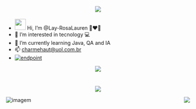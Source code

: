 <span align="center">
  
# <a><img src="https://user-images.githubusercontent.com/86569498/133532839-51172997-64d4-4bf3-ae6c-41bbd69c7976.gif"></a>
  
</span>

- <img src="https://user-images.githubusercontent.com/86569498/133532509-fe139de8-1524-4c8c-8146-0de885d9c96a.gif" width="30px"> Hi, I’m @Lay-RosaLauren 💋❤️🌹
- 👀 I’m interested in tecnology 💻 
- 🌱 I’m currently learning Java, QA and IA
- 📫 charmehaut@uol.com.br
- <a href="https://www.linkedin.com/in/lay-rosalauren-ba0612141/"><img src="https://user-images.githubusercontent.com/86569498/132380918-1440822a-b20a-4188-b518-67f185009db9.png" alt="endpoint" style="max-width: 100%;"></a>

<span align="center">

![](https://komarev.com/ghpvc/?username=your-github-Lay-RosaLauren&color=dc143c)

</span>

#
<span align="center">

![](https://github-profile-summary-cards.vercel.app/api/cards/profile-details?username=Lay-RosaLauren&theme=dracula)
  
</span>


<IMG align=left SRC="https://github-profile-summary-cards.vercel.app/api/cards/most-commit-language?username=Lay-RosaLauren&theme=dracula" alt="imagem"><IMG align=right SRC="https://github-profile-summary-cards.vercel.app/api/cards/stats?username=Lay-RosaLauren&theme=dracula">
  
<!---
Lay-RosaLauren 🇧🇷 is a ✨ special ✨ repository because its `README.md` (this file) appears on your GitHub profile.
You can click the Preview link to take a look at your changes.
--->
